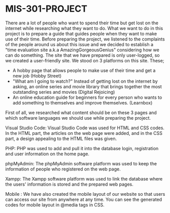 # MIS-301-PROJECT
There are a lot of people who want to spend their time but get lost on the internet while researching what they want to do. What we want to do in this project is to prepare a guide that guides people when they want to make use of their time. Before preparing the project, we listened to the complaints of the people around us about this issue and we decided to establish a "time evaluation site a.k.a AmazingGorgeousGenius" considering how we can do something. The site that we have prepared is only user-logged, so we created a user-friendly site. We stood on 3 platforms on this site. These;

- A hobby page that allows people to make use of their time and get a new job (Hobby Street)
- "What am I going to watch?" Instead of getting lost on the internet by asking, an online series and movie library that brings together the most outstanding series and movies (Digital Rejoicing)
- An online education guide for beginners for every person who wants to add something to themselves and improve themselves. (Learnbox)

First of all, we researched what content should be on these 3 pages and which software languages we should use while preparing the project.

Visual Studio Code: Visual Studio Code was used for HTML and CSS codes. In the HTML part, the articles on the web page were added, and in the CSS part, a design appealing to the HTML files was given.

PHP: PHP was used to add and pull it into the database login, registration and user information on the home page.

phpMyAdmin: The phpMyAdmin software platform was used to keep the information of people who registered on the web page.

Xampp: The Xampp software platform was used to link the database where the users' information is stored and the prepared web pages.

Mobile : We have also created the mobile layout of our website so that users can access our site from anywhere at any time. You can see the generated codes for mobile layout in @media tags in CSS.
